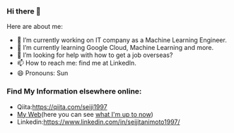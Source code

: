 ### Hi there 👋

Here are about me:

- 🔭 I’m currently working on IT company as a Machine Learning Engineer.
- 🌱 I’m currently learning Google Cloud, Machine Learning and more.
- 🤔 I’m looking for help with how to get a job overseas?
- 📫 How to reach me: find me at LinkedIn.
- 😄 Pronouns: Sun

### Find My Information elsewhere online:
- Qiita:https://qiita.com/seiji1997
- [My Web](https://www.seijitanimoto1997.com/)(here you can see [what I'm up to now]())
- Linkedin:https://www.linkedin.com/in/seijitanimoto1997/

